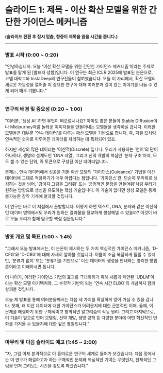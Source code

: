 # 슬라이드 1: 제목 - 이산 확산 모델을 위한 간단한 가이던스 메커니즘

**(슬라이드 전환 후 잠시 멈춤, 청중이 제목을 읽을 시간을 줍니다.)**

---

### **발표 시작 (0:00 ~ 0:20)**

"안녕하십니까. 오늘 '이산 확산 모델을 위한 간단한 가이던스 메커니즘'이라는 주제로 발표를 맡게 된 [발표자 성함]입니다. 이 연구는 최근 ICLR 2025에 발표된 논문으로, 코넬 대학교와 InstaDeep의 연구진들이 참여했습니다. 오늘 이 자리에서, 확산 모델의 새로운 가능성을 열어줄 이 중요한 연구에 대해 여러분과 깊이 있는 이야기를 나눌 수 있게 되어 매우 기쁩니다."

---

### **연구의 배경 및 중요성 (0:20 ~ 1:00)**

"여러분, '생성 AI' 하면 무엇이 떠오르시나요? 아마도 많은 분들이 Stable Diffusion이나 Midjourney처럼 놀라운 이미지들을 만들어내는 모델들을 생각하실 겁니다. 이러한 모델들은 대부분 '연속 데이터'를 다루는 확산 모델을 기반으로 합니다. 즉, 픽셀 값처럼 연속적인 숫자로 이루어진 데이터를 처리하는 데 특화되어 있죠.

하지만 세상의 많은 데이터는 '이산적(Discrete)'입니다. 우리가 사용하는 '언어'의 단어 하나하나, 생명의 설계도인 'DNA 서열', 그리고 신약 개발의 핵심인 '분자 구조'까지, 모두 셀 수 있는 단위, 즉 토큰으로 구성된 이산 데이터입니다.

문제는, 연속 데이터에서 성공을 거둔 확산 모델의 '가이던스(Guidance)' 기법을 이산 데이터에 그대로 적용하기가 매우 어렵다는 점입니다. '가이던스'란, 단순히 무작위로 생성하는 것을 넘어, '강아지 그림을 그려줘' 또는 '긍정적인 문장을 만들어줘'처럼 우리가 원하는 방향으로 생성을 유도하는 핵심 기술입니다. 이 기술이 없다면 생성 모델은 통제 불가능한 창작 기계에 불과할 것입니다.

이 연구는 바로 이 지점에서 출발합니다. 어떻게 하면 텍스트, DNA, 분자와 같은 이산적인 데이터 영역에서도 우리가 원하는 결과물을 정교하게 생성해낼 수 있을까? 이것이 바로 오늘 우리가 함께 탐구할 핵심 질문입니다."

---

### **발표 개요 및 목표 (1:00 ~ 1:45)**

"그래서 오늘 발표에서는, 이 논문이 제시하는 두 가지 핵심적인 가이던스 메커니즘, 'D-CFG'와 'D-CBG'에 대해 자세히 알아볼 것입니다. 이름이 조금 복잡하게 들릴 수 있지만, '분류기 없이' 또는 '분류기를 기반으로' 이산 데이터의 생성을 안내하는 영리한 방법론이라고 이해하시면 됩니다.

더 나아가, 이러한 가이던스 기법의 효과를 극대화하기 위해 새롭게 제안된 'UDLM'이라는 확산 모델 아키텍처와, 그 수학적 기반이 되는 '연속 시간 ELBO'의 개념까지 함께 살펴볼 것입니다.

오늘 제 발표를 통해 여러분들께서는 다음 세 가지를 확실하게 얻어 가실 수 있을 겁니다.
첫째, 왜 이산 데이터에 대한 가이던스가 어려운지에 대한 근본적인 이해.
둘째, 이 문제를 해결하기 위한 구체적이고 창의적인 알고리즘의 작동 원리.
그리고 마지막으로, 이 기술이 앞으로 언어 모델링, 신약 개발, 생명 공학 등 다양한 분야에 어떤 혁신적인 변화를 가져올 수 있을지에 대한 깊은 통찰입니다."

---

### **마무리 및 다음 슬라이드 예고 (1:45 ~ 2:00)**

"자, 그럼 이제 본격적으로 이 흥미로운 연구의 세계로 들어가 보겠습니다. 다음 장에서는 이 연구가 해결하고자 하는 구체적인 문제와 핵심적인 기여는 무엇인지, 전체적인 그림을 먼저 그려보는 시간을 갖도록 하겠습니다."
